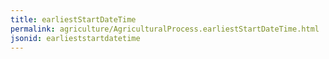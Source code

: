 ```yaml
---
title: earliestStartDateTime
permalink: agriculture/AgriculturalProcess.earliestStartDateTime.html
jsonid: earlieststartdatetime
---
```

